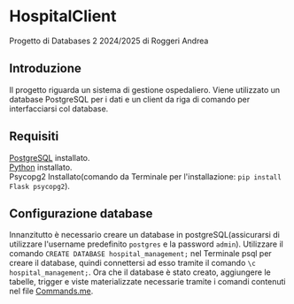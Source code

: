 # HospitalClient
Progetto di Databases 2 2024/2025 di Roggeri Andrea
## Introduzione
Il progetto riguarda un sistema di gestione ospedaliero. Viene utilizzato un database PostgreSQL per i dati e un client da riga di comando per interfacciarsi col database.
## Requisiti
[PostgreSQL](https://www.enterprisedb.com/downloads/postgres-postgresql-downloads) installato. <br />
[Python](https://www.python.org/downloads/) installato.<br />
Psycopg2 Installato(comando da Terminale per l'installazione: ```pip install Flask psycopg2```). <br />
## Configurazione database
Innanzitutto è necessario creare un database in postgreSQL(assicurarsi di utilizzare l'username predefinito ```postgres``` e la password ```admin```). Utilizzare il comando ```CREATE DATABASE hospital_management;``` nel Terminale psql per creare il database, quindi connettersi ad esso tramite il comando ```\c hospital_management;```.
Ora che il database è stato creato, aggiungere le tabelle, trigger e viste materializzate necessarie tramite i comandi contenuti nel file [Commands.me]().
